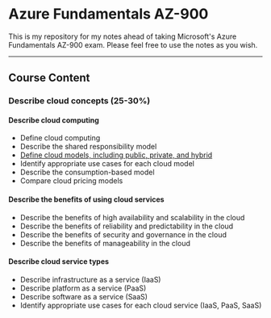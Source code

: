 # Azure Fundamentals AZ-900
This is my repository for my notes ahead of taking Microsoft's Azure Fundamentals AZ-900 exam. Please feel free to use the notes as you wish.

---

## Course Content
### Describe cloud concepts (25-30%)
#### Describe cloud computing
* Define cloud computing
* Describe the shared responsibility model
* [Define cloud models, including public, private, and hybrid](./06%20Cloud%20Deployment%20Models.md)
* Identify appropriate use cases for each cloud model
* Describe the consumption-based model
* Compare cloud pricing models

#### Describe the benefits of using cloud services
* Describe the benefits of high availability and scalability in the cloud
* Describe the benefits of reliability and predictability in the cloud
* Describe the benefits of security and governance in the cloud
* Describe the benefits of manageability in the cloud
#### Describe cloud service types
* Describe infrastructure as a service (IaaS)
* Describe platform as a service (PaaS)
* Describe software as a service (SaaS)
* Identify appropriate use cases for each cloud service (IaaS, PaaS, SaaS)